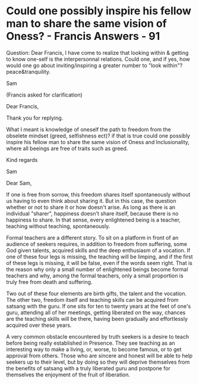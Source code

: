 # Could one possibly inspire his fellow man to share the same vision of Oness? - Francis Answers - 91

Question: Dear Francis, I have come to realize that looking within &amp; getting to know one-self is the interpersonnal relations. Could one, and if yes, how would one go about inviting/inspiring a greater number to &quot;look within&quot;? peace&amp;tranquility.

Sam

(Francis asked for clarification)

Dear Francis,

Thank you for replying.

What I meant is knowledge of oneself the path to freedom from the obselete mindset (greed, selfishness ect)? if that is true could one possibly inspire his fellow man to share the same vision of Oness and Inclusionality, where all beeings are free of traits such as greed.

Kind regards

Sam

Dear Sam,

If one is free from sorrow, this freedom shares itself spontaneously without us having to even think about sharing it. But in this case, the question whether or not to share it or how doesn't arise. As long as there is an individual &quot;sharer&quot;, happiness doesn't share itself, because there is no happiness to share. In that sense, every enlightened being is a teacher, teaching without teaching, spontaneously.

Formal teachers are a different story. To sit on a platform in front of an audience of seekers requires, in addition to freedom from suffering, some God given talents, acquired skills and the deep enthusiasm of a vocation. If one of these four legs is missing, the teaching will be limping, and if the first of these legs is missing, it will be false, even if the words seem right. That is the reason why only a small number of enlightened beings become formal teachers and why, among the formal teachers, only a small proportion is truly free from death and suffering.

Two out of these four elements are birth gifts, the talent and the vocation. The other two, freedom itself and teaching skills can be acquired from satsang with the guru. If one sits for ten to twenty years at the feet of one's guru, attending all of her meetings, getting liberated on the way, chances are the teaching skills will be there, having been gradually and effortlessly acquired over these years.

A very common obstacle encountered by truth seekers is a desire to teach before being really established in Presence. They see teaching as an interesting way to make a living, or, worse, to become famous, or to get approval from others. Those who are sincere and honest will be able to help seekers up to their level, but by doing so they will deprive themselves from the benefits of satsang with a truly liberated guru and postpone for themselves the enjoyment of the fruit of liberation.

